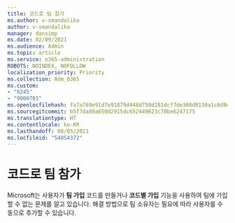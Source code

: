 ```yaml
---
title: 코드로 팀 참가
ms.author: v-smandalika
author: v-smandalika
manager: dansimp
ms.date: 02/09/2021
ms.audience: Admin
ms.topic: article
ms.service: o365-administration
ROBOTS: NOINDEX, NOFOLLOW
localization_priority: Priority
ms.collection: Adm_O365
ms.custom:
- "8245"
- "9000701"
ms.openlocfilehash: fa7a769e91d7e91879d448d750d281dcf7de308d8130a1c6d8e1235cdaaf45d2
ms.sourcegitcommit: b5f7da89a650d2915dc652449623c78be6247175
ms.translationtype: HT
ms.contentlocale: ko-KR
ms.lasthandoff: 08/05/2021
ms.locfileid: "54054372"
---
```

# <a name="join-a-team-by-code"></a>코드로 팀 참가

Microsoft는 사용자가 **팀 가입** 코드를 만들거나 **코드별 가입** 기능을 사용하여 팀에 가입할 수 없는 문제를 알고 있습니다. 해결 방법으로 팀 소유자는 필요에 따라 사용자를 수동으로 추가할 수 있습니다.